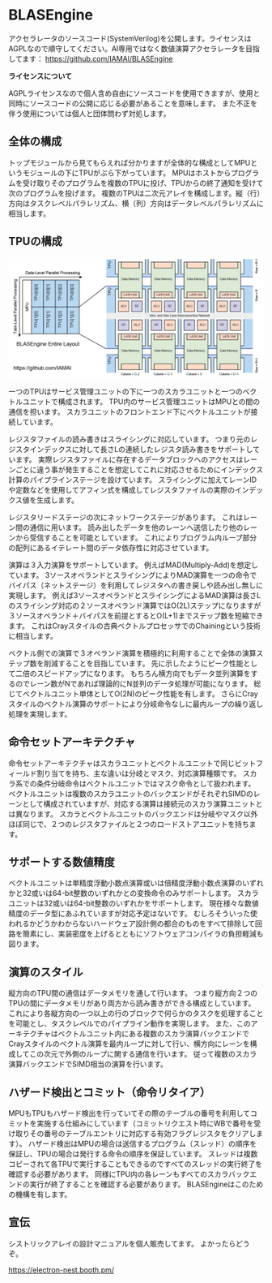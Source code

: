 # BLASEngine

アクセラレータのソースコード(SystemVerilog)を公開します。ライセンスはAGPLなので順守してください。AI専用ではなく数値演算アクセラレータを目指してます：
https://github.com/IAMAl/BLASEngine

**ライセンスについて**

AGPLライセンスなので個人含め自由にソースコードを使用できますが、使用と同時にソースコードの公開に応じる必要があることを意味します。
また不正を伴う使用については個人と団体問わず対処します。

## 全体の構成

トップモジュールから見てもらえれば分かりますが全体的な構成としてMPUというモジュールの下にTPUがぶら下がっています。
MPUはホストからプログラムを受け取りそのプログラムを複数のTPUに投げ、TPUからの終了通知を受けて次のプログラムを投げます。
複数のTPUは二次元アレイを構成します。縦（行）方向はタスクレベルパラレリズム、横（列）方向はデータレベルパラレリズムに相当します。


## TPUの構成

<div align="center">
  <img src="https://github.com/IAMAl/BLASEngine/blob/main/BLASEngine_Layout.png"
       alt="HTML image alt text"
       title="全体構成（左）とTPUの構成（右）"
       width="550px"
  />
</div>

一つのTPUはサービス管理ユニットの下に一つのスカラユニットと一つのベクトルユニットで構成されます。
TPU内のサービス管理ユニットはMPUとの間の通信を担います。
スカラユニットのフロントエンド下にベクトルユニットが接続しています。

レジスタファイルの読み書きはスライシングに対応しています。
つまり元のレジスタインデックスに対して長さLの連続したレジスタ読み書きをサポートしています。
実際レジスタファイルに存在するデータブロックへのアクセスはレーンごとに違う事が発生することを想定してこれに対応させるためにインデックス計算のパイプラインステージを設けています。
スライシングに加えてレーンIDや定数などを使用してアフィン式を構成してレジスタファイルの実際のインデックス値を生成します。

レジスタリードステージの次にネットワークステージがあります。
これはレーン間の通信に用います。
読み出したデータを他のレーンへ送信したり他のレーンから受信することを可能としています。
これによりプログラム内ループ部分の配列にあるイテレート間のデータ依存性に対応させています。

演算は３入力演算をサポートしています。
例えばMAD(Multiply-Add)を想定しています。
3ソースオペランドとスライシングによりMAD演算を一つの命令でバイパス（ネットステージ）を利用してレジスタへの書き戻しや読み出し無しに実現します。
例えば3ソースオペランドとスライシングによるMAD演算は長さLのスライシング対応の２ソースオペランド演算ではO(2L)ステップになりますが３ソースオペランド＋バイパスを前提とするとO(L+1)までステップ数を短縮できます。
これはCrayスタイルの古典ベクトルプロセッサでのChainingという技術に相当します。

ベクトル側での演算で３オペランド演算を積極的に利用することで全体の演算ステップ数を削減することを目指しています。
先に示したようにピーク性能として二倍のスピードアップになります。
もちろん横方向でもデータ並列演算をするのでレーン数がNであれば理論的にN並列のデータ処理が可能になります。
総じてベクトルユニット単体としてO(2N)のピーク性能を有します。
さらにCrayスタイルのベクトル演算のサポートにより分岐命令なしに最内ループの繰り返し処理を実現します。

## 命令セットアーキテクチャ

命令セットアーキテクチャはスカラユニットとベクトルユニットで同じビットフィールド割り当てを持ち、主な違いは分岐とマスク、対応演算種類です。
スカラ系での条件分岐命令はベクトルユニットではマスク命令として扱われます。
ベクトルユニットは複数のスカラユニットのバックエンドがそれぞれSIMDのレーンとして構成されていますが、対応する演算は接続元のスカラ演算ユニットとは異なります。
スカラとベクトルユニットのバックエンドは分岐やマスク以外ほぼ同じで、２つのレジスタファイルと２つのロードストアユニットを持ちます。

## サポートする数値精度

ベクトルユニットは単精度浮動小数点演算或いは倍精度浮動小数点演算のいずれかと32或いは64-bit整数のいずれかとの変換命令のみサポートします。
スカラユニットは32或いは64-bit整数のいずれかをサポートします。
現在様々な数値精度のデータ型にあふれていますが対応予定はないです。
むしろそういった使われるかどうかわからないハードウェア設計側の都合のものをすべて排除して回路を簡素にし、実装密度を上げるとともにソフトウェアコンパイラの負担軽減も図ります。

## 演算のスタイル

縦方向のTPU間の通信はデータメモリを通して行います。
つまり縦方向２つのTPUの間にデータメモリがあり両方から読み書きができる構成としています。
これにより各縦方向の一つ以上の行のブロックで何らかのタスクを処理することを可能とし、タスクレベルでのパイプライン動作を実現します。
また、このアーキテクチャはベクトルユニット内にある複数のスカラ演算バックエンドでCrayスタイルのベクトル演算を最内ループに対して行い、横方向にレーンを構成してこの次元で外側のループに関する通信を行います。
従って複数のスカラ演算バックエンドでSIMD相当の演算を行います。

## ハザード検出とコミット（命令リタイア）

MPUもTPUもハザード検出を行っていてその際のテーブルの番号を利用してコミットを実施する仕組みにしています（コミットリクエスト時にWBで番号を受け取りその番号のテーブルエントリに対応する有効フラグレジスタをクリアします）。
ハザード検出はMPUの場合は送信するプログラム（スレッド）の順序を保証し、TPUの場合は発行する命令の順序を保証しています。
スレッドは複数コピーされて各TPUで実行することもできるのですべてのスレッドの実行終了を確認する必要があります。
同様にTPU内の各レーンもすべてのスカラバックエンドの実行が終了することを確認する必要があります。
BLASEngineはこのための機構を有します。


## 宣伝
シストリックアレイの設計マニュアルを個人販売してます。
よかったらどうぞ。

https://electron-nest.booth.pm/